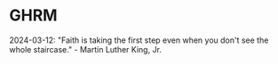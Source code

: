 # GHRM

2024-03-12: "Faith is taking the first step even when you don't see the whole staircase." - Martin Luther King, Jr.